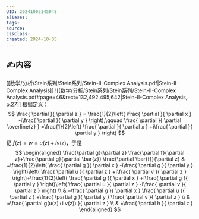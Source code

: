 ```yaml
---
UID: 20241005145048 
aliases: 
tags: 
source: 
cssclass: 
created: 2024-10-05
---
```


## ✍内容
[[数学/分析/Stein系列/Stein系列/Stein-II-Complex Analysis.pdf|Stein-II-Complex Analysis]]
![[数学/分析/Stein系列/Stein系列/Stein-II-Complex Analysis.pdf#page=46&rect=132,492,495,642|Stein-II-Complex Analysis, p.27]]
根据定义：
$$
\frac{ \partial   }{ \partial z } = \frac{1}{2}\left( \frac{ \partial   }{ \partial x } -i\frac{ \partial   }{ \partial y }  \right),\qquad \frac{ \partial   }{ \partial \overline{z} } =\frac{1}{2}\left( \frac{ \partial   }{ \partial x } +i\frac{ \partial   }{ \partial y }  \right)
$$
记 $\displaystyle f(z)=w=u(z)+iv(z)$，于是
$$
\begin{aligned}
\frac{\partial g}{\partial z} \frac{\partial f}{\partial z}+\frac{\partial g}{\partial \bar{z}} \frac{\partial \bar{f}}{\partial z} & =\frac{1}{2}\left( \frac{ \partial g }{ \partial x } -i\frac{ \partial g }{ \partial y }  \right)\left( \frac{ \partial u }{ \partial z } +i\frac{ \partial v }{ \partial z }  \right)+\frac{1}{2}\left( \frac{ \partial g }{ \partial x } +i\frac{ \partial g }{ \partial y }  \right)\left( \frac{ \partial u }{ \partial z } -i\frac{ \partial v }{ \partial z }  \right) \\
 & =\frac{ \partial g }{ \partial x } \frac{ \partial u }{ \partial z } +\frac{ \partial g }{ \partial y } \frac{ \partial v }{ \partial z }  \\
 & =\frac{ \partial g(u(z)+i v(z)) }{ \partial z }  \\
 & =\frac{ \partial h }{ \partial z } 
\end{aligned}  
$$


